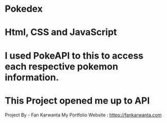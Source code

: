 # Pokedex 
# Html, CSS and JavaScript
# I used PokeAPI to this to access each respective pokemon information.
# This Project opened me up to API

Project By - Fan Karwanta
My Portfolio Website : https://fankarwanta.com
